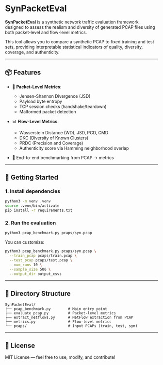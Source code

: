 # SynPacketEval

**SynPacketEval** is a synthetic network traffic evaluation framework designed to assess the realism and diversity of generated PCAP files using both packet-level and flow-level metrics.

This tool allows you to compare a synthetic PCAP to fixed training and test sets, providing interpretable statistical indicators of quality, diversity, coverage, and authenticity.

---

## 📦 Features

- 🧪 **Packet-Level Metrics**:
  - Jensen-Shannon Divergence (JSD)
  - Payload byte entropy
  - TCP session checks (handshake/teardown)
  - Malformed packet detection

- 📊 **Flow-Level Metrics**:
  - Wasserstein Distance (WD), JSD, PCD, CMD
  - DKC (Diversity of Known Clusters)
  - PRDC (Precision and Coverage)
  - Authenticity score via Hamming neighborhood overlap

- 🔁 End-to-end benchmarking from PCAP → metrics

---

## 🚀 Getting Started

### 1. Install dependencies

```bash
python3 -m venv .venv
source .venv/bin/activate
pip install -r requirements.txt
```

### 2. Run the evaluation

```bash
python3 pcap_benchmark.py pcaps/syn.pcap
```

You can customize:

```bash
python3 pcap_benchmark.py pcaps/syn.pcap \
  --train_pcap pcaps/train.pcap \
  --test_pcap pcaps/test.pcap \
  --num_runs 10 \
  --sample_size 500 \
  --output_dir output_csvs
```

---

## 📁 Directory Structure

```
SynPacketEval/
├── pcap_benchmark.py        # Main entry point
├── evaluate_pcap.py         # Packet-level metrics
├── extract_netflows.py      # NetFlow extraction from PCAP
├── metrics.py               # Flow-level metrics
└── pcaps/                   # Input PCAPs (train, test, syn)
```

---

## 📜 License

MIT License — feel free to use, modify, and contribute!
